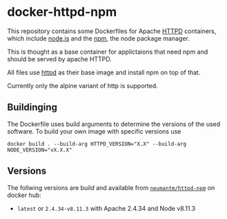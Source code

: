 # docker-httpd-npm
This repository contains some Dockerfiles for Apache [HTTPD](https://httpd.apache.org/) containers, 
which include [node.js](https://nodejs.org/) and the [npm](https://www.npmjs.com/), the node package manager.

This is thought as a base container for applictaions that need npm and should be served by apache HTTPD.

All files use [httpd](https://hub.docker.com/_/httpd/) as their base image and install npm on top of that.

Currently only the alpine variant of http is supported.

## Buildinging
The Dockerfile uses build arguments to determine the versions of the used software.
To build your own image with specific versions use

    docker build . --build-arg HTTPD_VERSION="X.X" --build-arg NODE_VERSION="vX.X.X"

## Versions
The follwing versions are build and available from [`neumantm/httpd-npm`](https://hub.docker.com/r/neumantm/httpd-npm/) on docker hub:

 - `latest` or `2.4.34-v8.11.3` with Apache 2.4.34 and Node v8.11.3
